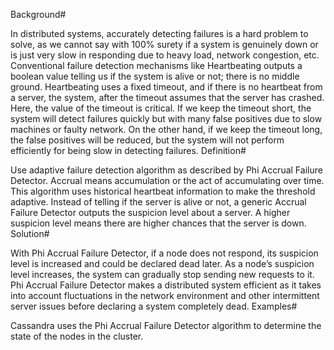 Background#

In distributed systems, accurately detecting failures is a hard problem to solve, as we cannot say with 100% surety if a system is genuinely down or is just very slow in responding due to heavy load, network congestion, etc. Conventional failure detection mechanisms like Heartbeating outputs a boolean value telling us if the system is alive or not; there is no middle ground. Heartbeating uses a fixed timeout, and if there is no heartbeat from a server, the system, after the timeout assumes that the server has crashed. Here, the value of the timeout is critical. If we keep the timeout short, the system will detect failures quickly but with many false positives due to slow machines or faulty network. On the other hand, if we keep the timeout long, the false positives will be reduced, but the system will not perform efficiently for being slow in detecting failures.
Definition#

Use adaptive failure detection algorithm as described by Phi Accrual Failure Detector. Accrual means accumulation or the act of accumulating over time. This algorithm uses historical heartbeat information to make the threshold adaptive. Instead of telling if the server is alive or not, a generic Accrual Failure Detector outputs the suspicion level about a server. A higher suspicion level means there are higher chances that the server is down.
Solution#

With Phi Accrual Failure Detector, if a node does not respond, its suspicion level is increased and could be declared dead later. As a node’s suspicion level increases, the system can gradually stop sending new requests to it. Phi Accrual Failure Detector makes a distributed system efficient as it takes into account fluctuations in the network environment and other intermittent server issues before declaring a system completely dead.
Examples#

Cassandra uses the Phi Accrual Failure Detector algorithm to determine the state of the nodes in the cluster.

